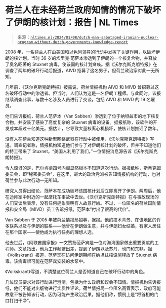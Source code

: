 <!--yml

分类：未分类

日期：2024-05-27 14:36:54

-->

# 荷兰人在未经荷兰政府知情的情况下破坏了伊朗的核计划：报告 | NL Times

> 来源：[`nltimes.nl/2024/01/08/dutch-man-sabotaged-iranian-nuclear-program-without-dutch-governments-knowledge-report`](https://nltimes.nl/2024/01/08/dutch-man-sabotaged-iranian-nuclear-program-without-dutch-governments-knowledge-report)

2008 年，一名荷兰人在由美国和以色列领导的行动中发挥了关键作用，以破坏伊朗的核计划。当时 36 岁的埃里克·范萨本渗透到了伊朗的一个核复合物，并释放了臭名昭著的 Stuxnet 病毒，使该国的核计划瘫痪。据《沃尔克斯克朗特报》在调查了两年的破坏行动后报道，AIVD 招募了这名男子，但荷兰政治家对此一无所知。

几年前，《沃尔克斯克朗特报》披露说，荷兰情报机构 AIVD 和 MIVD 曾招募过这名破坏行动中的渗透者。但当时，人们认为这是一名伊朗工程师。与此同时，该报继续调查此事，与数十名涉及人员进行了交谈，包括 AIVD 和 MIVD 的 19 名雇员。

他们告诉报纸，荷兰人范萨本（Van Sabben）渗透到了位于纳坦兹市的地下核复合物，并安装了感染了高度复杂的 Stuxnet 病毒的设备。据报纸称，该软件的开发成本超过十亿美元。据估计，它导致大量核离心机损坏，使核计划推迟了数年。

没有人在荷兰知道这种新型网络武器在行动中被使用，《沃尔克斯克朗特报》写道。调查记者称，情报机构知道他们参与了对伊朗核计划的破坏，但并不知道他们的特工带来了 Stuxnet。“美国人利用了我们，”一位情报消息源告诉《沃尔克斯克朗特报》。

令人惊讶的是，巴尔肯德四号内阁显然根本不知道这次行动。据报纸称，斯蒂克姆委员会，即“秘密委员会”，在这里，最大的政治党派被告知情报机构的行动，也对荷兰参与此次行动一无所知。

研究人员得出结论，范萨本在成功破坏该国核计划后立即离开了伊朗。两周后，他在迪拜家中附近的一起摩托车事故中去世。《沃尔克斯克朗特报》在与事故现场的人们交谈后表示，没有任何迹象表明有人故意行凶。不过，一位匿名的荷兰国防情报和安全局（MIVD）员工告诉报纸，范萨本“付出了很高的代价”。

Van Sabben 于 2005 年被荷兰情报局招募，据报。他的技术背景、在该地区的许多联系以及与伊朗的联系——他曾在伊朗做生意，并与伊朗妇女结婚，有家人居住在那个国家——使他成为执行任务的理想人选。

他去世后，《阿联酋国家报》一文赞扬范萨宾是一位对海湾国家做出重要贡献的工程师。文章指出，他为工作频繁出差，提到了伊朗以及苏丹、也门和东非。据《Volkskrant》报道，范萨宾在访问伊朗期间在纳坦兹核设施释放了 Stuxnet 病毒。该病毒很可能在范萨宾安装的水泵中。

《Volkskrant》写道，不清楚这位荷兰人是否知道自己在破坏行动中的角色。

几位议员要求对该行动进行澄清，包括为什么政府和议会不知情。情报机构告诉报纸，他们不能对出版物进行实质性评论。荷兰情报局一位匿名高管表示，政府可能故意不被告知该行动，因为可能产生政治后果。据他们称，惯例上是“将首相的门口打扫干净”。

